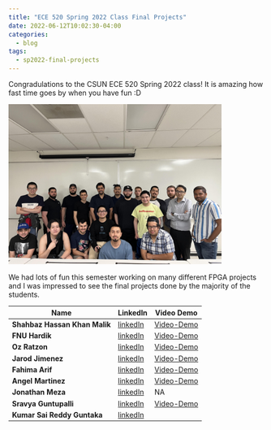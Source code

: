 ```yaml
---
title: "ECE 520 Spring 2022 Class Final Projects"
date: 2022-06-12T10:02:30-04:00
categories:
  - blog
tags:
  - sp2022-final-projects
---
```


Congradulations to the CSUN ECE 520 Spring 2022 class! It is amazing how fast time goes by when you have fun :D

<img src="/assets/images/ece520-sp22-class.jpg" alt="Spring 2022 Class" width="420px"/>

We had lots of fun this semester working on many different FPGA projects and I was impressed to see the final projects done by the majority of the students.


| **Name**                      | **LinkedIn**                                                    | **Video Demo**|
|-------------------------------|-----------------------------------------------------------------|---------------|
| **Shahbaz Hassan Khan Malik** | [linkedIn](https://www.linkedin.com/in/shahbaz-hassan-khan-malik-39a959215) | [Video-Demo](https://youtu.be/Ix47py0M_ns)|
| **FNU Hardik**                | [linkedIn](https://www.linkedin.com/in/fnu-hardik-256077238/)               | [Video-Demo](https://youtu.be/2vIdqfb_39w)|
| **Oz Ratzon**                 | [linkedIn](https://www.linkedin.com/in/oz-ratzon)                           | [Video-Demo](https://www.youtube.com/watch?v=IW0LoMJ0CNk)                                             |
| **Jarod Jimenez**             | [linkedIn](https://www.linkedin.com/in/jarod-jimenez/)                      | [Video-Demo](https://youtu.be/iwnoV3mR7RU)|
| **Fahima Arif**               | [linkedIn](https://www.linkedin.com/in/fahima-arif-770829166/)              | [Video-Demo](https://www.youtube.com/watch?v=qAZOClpp39s)                                             |
| **Angel Martinez**            | [linkedIn](https://www.linkedin.com/in/angel-martinez-hernandez/)           | [Video-Demo](https://youtu.be/4aM_JC2JpEE)|
| **Jonathan Meza**             | [linkedIn](https://www.linkedin.com/in/jonathan-meza-9a8373141/)            | NA                          |
| **Sravya Guntupalli**         | [linkedIn](https://www.linkedin.com/in/sravya-g-ab69281aa)                  | [Video-Demo](https://drive.google.com/file/d/1gOC_rm_L6ILf6sE6RTRVkmHspcX1pkKL/view?usp=sharing)      |
| **Kumar Sai Reddy Guntaka**   | [linkedIn](https://www.linkedin.com/in/kumar-sai-reddy-b91205150)           |                             |
